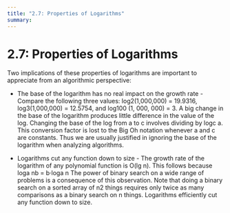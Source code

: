 ```yaml
---
title: "2.7: Properties of Logarithms"
summary:
---
```


2.7: Properties of Logarithms
===

Two implications of these properties of logarithms are important to appreciate
from an algorithmic perspective:

- The base of the logarithm has no real impact on the growth rate - Compare the
following three values: log2(1,000,000) = 19.9316, log3(1,000,000) = 12.5754,
and log100 (1, 000, 000) = 3. A big change in the base of the logarithm produces
little difference in the value of the log. Changing the base of the log from a
to c involves dividing by logc a. This conversion factor is lost to the Big Oh
notation whenever a and c are constants. Thus we are usually justified in
ignoring the base of the logarithm when analyzing algorithms.

- Logarithms cut any function down to size - The growth rate of the logarithm of
any polynomial function is O(lg n). This follows because loga nb = b·loga n The
power of binary search on a wide range of problems is a consequence of this
observation. Note that doing a binary search on a sorted array of n2 things
requires only twice as many comparisons as a binary search on n things.
Logarithms efficiently cut any function down to size.
